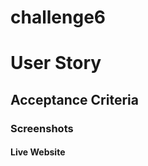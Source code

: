 # challenge6

<h1> User Story </h1>
<p> 

</p>

<h2> Acceptance Criteria </h2>
<p>

</p>

<h3> Screenshots </h3>

<h4> Live Website </h4>
